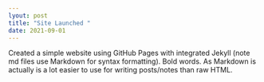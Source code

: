 ```yaml
---
lyout: post
title: "Site Launched "
date: 2021-09-01
---
```


Created a simple website using GitHub Pages with integrated Jekyll (note md files use Markdown for syntax formatting). Bold words. As Markdown is actually is a lot easier to use for writing posts/notes than raw HTML.
